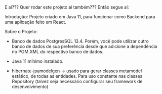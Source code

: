 E ai??? Quer rodar este projeto aí também???
Então segue aí:

Introdução:
Projeto criado em Java 11, para funcionar como Backend para uma aplicação feito em React.


Sobre o Projeto:
- Banco de dados PostgresSQL 13.4. Porém, você pode utilizar outro banco de dados de sua preferência desde que adicione a dependência no POM.XML do respectivo banco de dados. 

- Java 11 mínimo instalado.

- hibernate-jpamodelgen -> usado para gerar classes metamodel estático, de todas as entidades. Para uso constante nas classes Repository (talvez seja necessário configurar seu framework de desenvolvimento)
